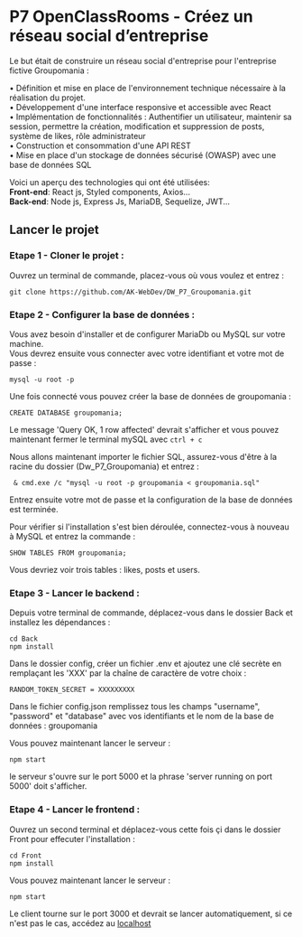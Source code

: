 ﻿# P7 OpenClassRooms - Créez un réseau social d’entreprise
Le but était de construire un réseau social d'entreprise pour l'entreprise fictive Groupomania :

• Définition et mise en place de l'environnement technique nécessaire à la réalisation du projet.  
• Développement d'une interface responsive et accessible avec React  
• Implémentation de fonctionnalités : Authentifier un utilisateur, maintenir sa session, permettre la création, modification et suppression de    posts, système de likes,
  rôle administrateur  
• Construction et consommation d'une API REST  
• Mise en place d'un stockage de données sécurisé (OWASP) avec une base de données SQL  



Voici un aperçu des technologies qui ont été utilisées:  
**Front-end**: React js, Styled components, Axios...  
**Back-end**: Node js, Express Js, MariaDB, Sequelize, JWT...  

## Lancer le projet

### Etape 1 - Cloner le projet :
Ouvrez un terminal de commande, placez-vous où vous voulez et entrez :
```
git clone https://github.com/AK-WebDev/DW_P7_Groupomania.git
```


### Etape 2 - Configurer la base de données :
Vous avez besoin d'installer et de configurer MariaDb ou MySQL sur votre machine.  
Vous devrez ensuite vous connecter avec votre identifiant et votre mot de passe :
```
mysql -u root -p
```
Une fois connecté vous pouvez créer la base de données de groupomania :
```
CREATE DATABASE groupomania;
```
Le message 'Query OK, 1 row affected' devrait s'afficher et vous pouvez maintenant fermer le terminal mySQL avec `ctrl + c`

Nous allons maintenant importer le fichier SQL, assurez-vous d'être à la racine du dossier (Dw_P7_Groupomania) et entrez :
```
 & cmd.exe /c "mysql -u root -p groupomania < groupomania.sql" 
```
Entrez ensuite votre mot de passe et la configuration de la base de données est terminée.

Pour vérifier si l'installation s'est bien déroulée, connectez-vous à nouveau à MySQL et entrez la commande :
```
SHOW TABLES FROM groupomania;
```
Vous devriez voir trois tables : likes, posts et users.



### Etape 3 - Lancer le backend : 
Depuis votre terminal de commande, déplacez-vous dans le dossier Back et installez les dépendances :
```
cd Back
npm install
```
Dans le dossier config, créer un fichier .env et ajoutez une clé secrète en remplaçant les 'XXX' par la chaîne de caractère de votre choix :
```
RANDOM_TOKEN_SECRET = XXXXXXXXX
```
Dans le fichier config.json remplissez tous les champs "username", "password" et "database" avec vos identifiants et le nom de la base de données : groupomania

Vous pouvez maintenant lancer le serveur :
```
npm start
``` 
le serveur s'ouvre sur le port 5000 et la phrase 'server running on port 5000' doit s'afficher.

### Etape 4 - Lancer le frontend : 
Ouvrez un second terminal et déplacez-vous cette fois çi dans le dossier Front pour effecuter l'installation :
```
cd Front
npm install
```
Vous pouvez maintenant lancer le serveur :
```
npm start
```
Le client tourne sur le port 3000 et devrait se lancer automatiquement, si ce n'est pas le cas, accédez au [localhost](http://localhost:3000)
